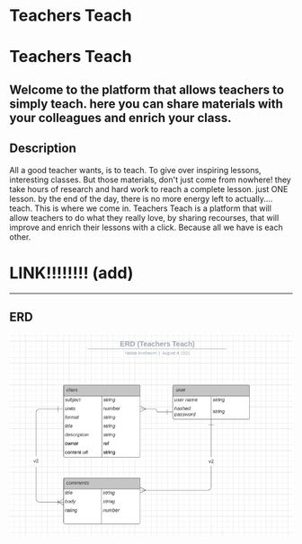 # Teachers Teach
# Teachers Teach
Welcome to the platform that allows teachers to simply teach. here you can share materials with your colleagues and enrich your class.
---
## Description
All a good teacher wants, is to teach. To give over inspiring lessons, interesting classes. But those materials, don't just come from nowhere! they take hours of research and hard work to reach a complete lesson. just ONE lesson. by the end of the day, there is no more energy left to actually.... teach.
This is where we come in. Teachers Teach is a platform that will allow teachers to do what they really love, by sharing recourses, that will improve and enrich their lessons with a click.
Because all we have is each other.
# LINK!!!!!!!! (add)

---
## ERD
![erd-teacher-class-relationship](img/erd.png)